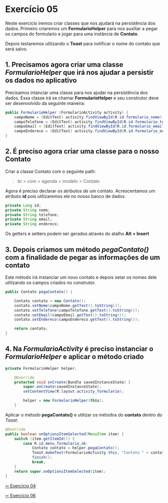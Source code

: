 # Exercício 05
Neste exercício iremos criar classes que nos ajudará na persistência dos dados.
Primeiro criaremos um __FormularioHelper__ para nos auxiliar a pegar os campos do formulario e jogar para uma instância de __Contato__.

Depois testaremos utilizando o __Toast__ para notificar o nome do contato que será salvo.

## 1. Precisamos agora criar uma classe _FormularioHelper_ que irá nos ajudar a persistir os dados no aplicativo
Precisamos intanciar uma classe para nos ajudar na persistência dos dados.
Essa classe irá se chamar __FormularioHelper__ e seu construtor deve ser desenvolvido da seguinte maneira:
```java
public FormularioHelper (FormularioActivity activity) {
    campoNome = (EditText) activity.findViewById(R.id.formulario_nome);
    campoTelefone = (EditText) activity.findViewById(R.id.formulario_telefone);
    campoEmail = (EditText) activity.findViewById(R.id.formulario_email);
    campoEndereco = (EditText) activity.findViewById(R.id.formulario_endereco);
}
```
## 2. É preciso agora criar uma classe para o nosso Contato
Criar a classe Contato com o seguinte path:
> br > com > agenda > modelo > Contato

Agora é preciso declarar os atributos de um contato. Acrescentamos um atributo __id__ pois utilizaremos ele no nosso
banco de dados.
```java
private Long id;
private String nome;
private String telefone;
private String email;
private String endereco;
```
Os getters e setters podem ser gerados através do atalho __Alt + Insert__

## 3. Depois criamos um método _pegaContato()_ com a finalidade de pegar as informações de um contato
Este método irá instanciar um novo contato e depois setar os nomes dele utilizando os campos criados no construtor.
```java
public Contato pegaContato() {

    Contato contato = new Contato();
    contato.setNome(campoNome.getText().toString());
    contato.setTelefone(campoTelefone.getText().toString());
    contato.setEmail(campoEmail.getText().toString());
    contato.setEndereco(campoEndereco.getText().toString());

    return contato;
}
```

## 4. Na _FormularioActivity_ é preciso instanciar o _FormularioHelper_ e aplicar o método criado

```java
private FormularioHelper helper;

    @Override
    protected void onCreate(Bundle savedInstanceState) {
        super.onCreate(savedInstanceState);
        setContentView(R.layout.activity_formulario);

        helper = new FormularioHelper(this);
    }
```

Aplicar o método __pegaContato()__ e utilizar os métodos do __contato__ dentro do _Toast_:
```java
@Override
public boolean onOptionsItemSelected(MenuItem item) {
    switch (item.getItemId()) {
        case R.id.menu_formulario_ok:
            Contato contato = helper.pegaContato();
            Toast.makeText(FormularioActivity.this, "Contato " + contato.getNome() + " salvo!", Toast.LENGTH_SHORT).show();
            finish();
            break;
    }
    return super.onOptionsItemSelected(item);
}
```

[⇦ Exercício 04](https://github.com/medeirosthiiago/seicom-android/tree/master/exercicios/exer-04)

[⇨ Exercício 06](https://github.com/medeirosthiiago/seicom-android/tree/master/exercicios/exer-06)
